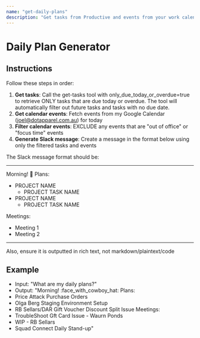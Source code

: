 ```yaml
---
name: "get-daily-plans"
description: "Get tasks from Productive and events from your work calendar to generate a daily plans message to paste into Slack"
---
```


# Daily Plan Generator

## Instructions

Follow these steps in order:

1. **Get tasks**: Call the get-tasks tool with only_due_today_or_overdue=true to retrieve ONLY tasks that are due today or overdue. The tool will automatically filter out future tasks and tasks with no due date.
2. **Get calendar events**: Fetch events from my Google Calendar (joel@dotapparel.com.au) for today
3. **Filter calendar events**: EXCLUDE any events that are "out of office" or "focus time" events
4. **Generate Slack message**: Create a message in the format below using only the filtered tasks and events

The Slack message format should be:

---

Morning! 🤠
Plans:

- PROJECT NAME
  - PROJECT TASK NAME
- PROJECT NAME
  - PROJECT TASK NAME

Meetings:

- Meeting 1
- Meeting 2

---

Also, ensure it is outputted in rich text, not markdown/plaintext/code

## Example

- Input: "What are my daily plans?"
- Output: "Morning! :face_with_cowboy_hat:
  Plans:
- Price Attack Purchase Orders
- Olga Berg Staging Environment Setup
- RB Sellars/DAR Gift Voucher Discount Split Issue
  Meetings:
- TroubleShoot Gft Card Issue - Waurn Ponds
- WIP - RB Sellars
- Squad Connect Daily Stand-up"
